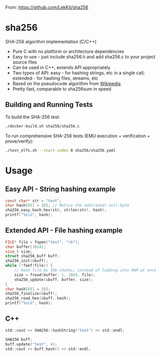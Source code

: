From: https://github.com/LekKit/sha256

# sha256
SHA-256 algorithm implementation (С/С++)

- Pure C with no platform or architecture dependencies
- Easy to use - just include sha256.h and add sha256.c to your project source files
- Can be used in C++, extends API appropriately
- Two types of API: easy - for hashing strings, etc in a single call; extended - for hashing files, streams, etc
- Based on the pseudocode algorithm from [Wikipedia](https://en.wikipedia.org/wiki/SHA-2#Pseudocode)
- Pretty fast, comparable to sha256sum in speed

## Building and Running Tests

To build the SHA-256 test:

```bash
./docker-build.sh sha256/sha256.c
```

To run comprehensive SHA-256 tests (EMU execution + verification + prove/verify):

```bash
./test_elfs.sh --start-index 0 sha256/sha256.yaml
```

# Usage
## Easy API - String hashing example
```c
const char* str = "test";
char hash[65] = {0}; // Notice the additional null-byte
sha256_easy_hash_hex(str, strlen(str), hash);
printf("%s\n", hash);
```
## Extended API - File hashing example
```c
FILE* file = fopen("test", "rb");
char buffer[1024];
size_t size;
struct sha256_buff buff;
sha256_init(&buff);
while (!feof(file)) {
    // Hash file by 1kb chunks, instead of loading into RAM at once
    size = fread(buffer, 1, 1024, file);
    sha256_update(&buff, buffer, size);
}
char hash[65] = {0};
sha256_finalize(&buff);
sha256_read_hex(&buff, hash);
printf("%s\n", hash);
```
## C++
```c
std::cout << SHA256::hashString("test") << std::endl;

SHA256 buff;
buff.update("test", 4);
std::cout << buff.hash() << std::endl;
```
